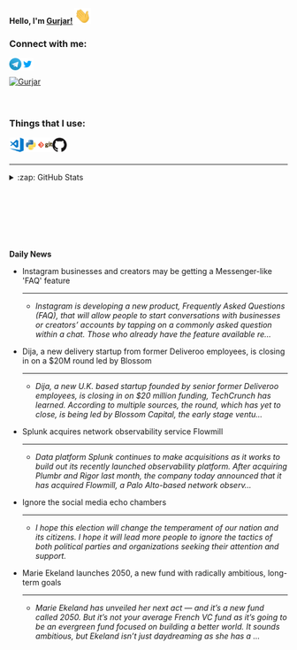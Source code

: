 #### Hello, I'm [Gurjar!](https://GurjarKing.github.io) <img src="https://raw.githubusercontent.com/ABSphreak/ABSphreak/master/gifs/Hi.gif" width="30px"></h2>


### Connect with me:

[<img align="left" alt="Gurjar | Telegram" width="22px" src="https://raw.githubusercontent.com/github/explore/80688e429a7d4ef2fca1e82350fe8e3517d3494d/topics/telegram/telegram.png" />][Telegram]
[<img align="left" alt="Gurjar | Twitter" width="22px" src="https://raw.githubusercontent.com/github/explore/80688e429a7d4ef2fca1e82350fe8e3517d3494d/topics/twitter/twitter.png" />][Twitter]
<br >
<br >
<a href="https://github.com/GurjarKing"><img src="https://komarev.com/ghpvc/?username=GurjarKing" alt="Gurjar" /></a> <br />
<br />
<br />
<!-- <br >

![](https://visitor-badge.glitch.me/badge?page_id=GurjarKing)

<br /> -->

### Things that I use:

[<img align="left" alt="Visual Studio Code" width="26px" src="https://raw.githubusercontent.com/github/explore/80688e429a7d4ef2fca1e82350fe8e3517d3494d/topics/visual-studio-code/visual-studio-code.png" />][VSCode]
[<img align="left" alt="Python" width="26px" src="https://raw.githubusercontent.com/github/explore/80688e429a7d4ef2fca1e82350fe8e3517d3494d/topics/python/python.png" />][Python]
[<img align="left" alt="Git" width="26px" src="https://raw.githubusercontent.com/github/explore/80688e429a7d4ef2fca1e82350fe8e3517d3494d/topics/git/git.png" />][Git]
[<img align="left" alt="GitHub" width="26px" src="https://raw.githubusercontent.com/github/explore/78df643247d429f6cc873026c0622819ad797942/topics/github/github.png" />][Github]

<br />
<br />

---
<details>
  <summary>:zap: GitHub Stats</summary>

<img align="left" alt="Gurjar's Github Stats" src="https://github-readme-stats.vercel.app/api?username=GurjarKing&show_icons=true&hide_border=true&count_private=true&include_all_commit=true&theme=algolia" />

</details>

<!-- ### 🔔 My latest tweet
<a href="https://twitter.com/Gurjar_King43" target="_blank">
	<img src="https://github.com/GurjarKing/GurjarKing/raw/master/tweet.png" width="70%" align="center" alt="Click to view on Twitter" title="My latest tweet, as an image"/>
</a> -->
<br>

<pre>

</pre>

<!-- **Quote of the hour:**

{qoth}

~ {qoth_author}
<pre>

</pre> -->
<br>
<pre>


</pre>
<strong>Daily News</strong>
  
  - Instagram businesses and creators may be getting a Messenger-like 'FAQ' feature
     <hr/>
     
      - *Instagram is developing a new product, Frequently Asked Questions (FAQ), that will allow people to start conversations with businesses or creators’ accounts by tapping on a commonly asked question within a chat. Those who already have the feature available re…*
     
  - Dija, a new delivery startup from former Deliveroo employees, is closing in on a $20M round led by Blossom
      <hr/>
      
      - *Dija, a new U.K. based startup founded by senior former Deliveroo employees, is closing in on $20 million funding, TechCrunch has learned. According to multiple sources, the round, which has yet to close, is being led by Blossom Capital, the early stage ventu…*
      
  - Splunk acquires network observability service Flowmill
      <hr/>
      
      - *Data platform Splunk continues to make acquisitions as it works to build out its recently launched observability platform. After acquiring Plumbr and Rigor last month, the company today announced that it has acquired Flowmill, a Palo Alto-based network observ…*
      
  - Ignore the social media echo chambers
      <hr/>
      
      - *I hope this election will change the temperament of our nation and its citizens. I hope it will lead more people to ignore the tactics of both political parties and organizations seeking their attention and support.*
       
  - Marie Ekeland launches 2050, a new fund with radically ambitious, long-term goals
      <hr/>
       
       - *Marie Ekeland has unveiled her next act — and it’s a new fund called 2050. But it’s not your average French VC fund as it’s going to be an evergreen fund focused on building a better world. It sounds ambitious, but Ekeland isn’t just daydreaming as she has a …*
      

<br />

[VSCode]: https://code.visualstudio.com/
[Python]: https://www.python.org/
[Git]: https://git-scm.com/
[Github]: https://github.com/
[Telegram]: https://t.me/Gurjar_King/
[Twitter]: https://twitter.com/Gurjar_King43/
